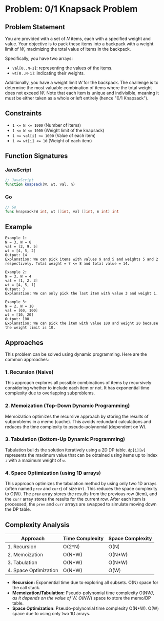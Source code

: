 # Problem: 0/1 Knapsack Problem

## Problem Statement

You are provided with a set of *N* items, each with a specified weight and value. Your objective is to pack these items into a backpack with a weight limit of *W*, maximizing the total value of items in the backpack.

Specifically, you have two arrays:

*   `val[0..N-1]`: representing the values of the items.
*   `wt[0..N-1]`: indicating their weights.

Additionally, you have a weight limit *W* for the backpack. The challenge is to determine the most valuable combination of items where the total weight does not exceed *W*. Note that each item is unique and indivisible, meaning it must be either taken as a whole or left entirely (hence "0/1 Knapsack").

## Constraints

*   `1 <= N <= 1000` (Number of items)
*   `1 <= W <= 1000` (Weight limit of the knapsack)
*   `1 <= val[i] <= 1000` (Value of each item)
*   `1 <= wt[i] <= 10` (Weight of each item)

## Function Signatures

### JavaScript

```javascript
// JavaScript
function knapsack(W, wt, val, n)
```

### Go

```go
// Go
func knapsack(W int, wt []int, val []int, n int) int
```

## Example
```
Example 1:
N = 3, W = 8
val = [3, 9, 5]
wt = [4, 5, 2]
Output: 14
Explanation: We can pick items with values 9 and 5 and weights 5 and 2 respectively. Total weight = 7 <= 8 and total value = 14.

Example 2:
N = 3, W = 4
val = [1, 2, 3]
wt = [4, 5, 1]
Output: 3
Explanation: We can only pick the last item with value 3 and weight 1.

Example 3:
N = 2, W = 10
val = [60, 100]
wt = [10, 20]
Output: 100
Explanation: We can pick the item with value 100 and weight 20 because the weight limit is 10.
```
## Approaches

This problem can be solved using dynamic programming. Here are the common approaches:

### 1. Recursion (Naive)

This approach explores all possible combinations of items by recursively considering whether to include each item or not. It has exponential time complexity due to overlapping subproblems.

### 2. Memoization (Top-Down Dynamic Programming)

Memoization optimizes the recursive approach by storing the results of subproblems in a memo (cache). This avoids redundant calculations and reduces the time complexity to pseudo-polynomial (dependent on W).

### 3. Tabulation (Bottom-Up Dynamic Programming)

Tabulation builds the solution iteratively using a 2D DP table. `dp[i][w]` represents the maximum value that can be obtained using items up to index `i` with a maximum weight of `w`.

### 4. Space Optimization (using 1D arrays)

This approach optimizes the tabulation method by using only two 1D arrays (often named `prev` and `curr`) of size `W+1`. This reduces the space complexity to O(W). The `prev` array stores the results from the previous row (item), and the `curr` array stores the results for the current row. After each item is processed, the `prev` and `curr` arrays are swapped to simulate moving down the DP table.

## Complexity Analysis

| Approach              | Time Complexity | Space Complexity |
|-----------------------|-----------------|-----------------|
| 1. Recursion          | O(2^N)          | O(N)            |
| 2. Memoization        | O(N*W)          | O(N*W)          |
| 3. Tabulation         | O(N*W)          | O(N*W)          |
| 4. Space Optimization | O(N*W)          | O(W)            |

*   **Recursion:** Exponential time due to exploring all subsets. O(N) space for the call stack.
*   **Memoization/Tabulation:** Pseudo-polynomial time complexity O(N*W), as it depends on the value of W. O(N*W) space to store the memo/DP table.
*   **Space Optimization:** Pseudo-polynomial time complexity O(N*W). O(W) space due to using only two 1D arrays.